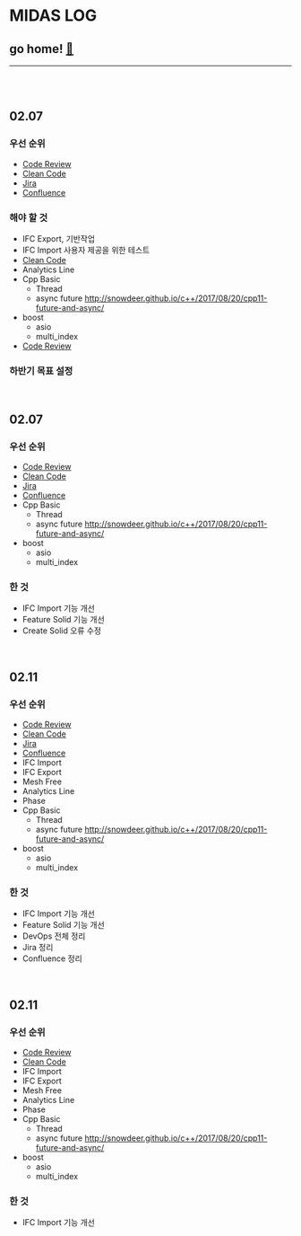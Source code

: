 # MIDAS LOG

## go home! [:house_with_garden:](https://github.com/wnsgml972/midas_log)

---

<br/><br/>


## 02.07

### 우선 순위
* [Code Review](/contents/BasicEducation/CodeReview.md)
* [Clean Code](/contents/BasicEducation/CleanCode.md)
* [Jira](/contents/BasicEducation/Jira.md)
* [Confluence](/contents/BasicEducation/Confluence.md)

### 해야 할 것

* IFC Export, 기반작업
* IFC Import 사용자 제공을 위한 테스트
* [Clean Code](/contents/BasicEducation/CleanCode.md)
* Analytics Line
* Cpp Basic
  * Thread
  * async future <http://snowdeer.github.io/c++/2017/08/20/cpp11-future-and-async/>
* boost
  * asio
  * multi_index
* [Code Review](/contents/BasicEducation/CodeReview.md)

### 하반기 목표 설정


<br/>


## 02.07

### 우선 순위
* [Code Review](/contents/BasicEducation/CodeReview.md)
* [Clean Code](/contents/BasicEducation/CleanCode.md)
* [Jira](/contents/BasicEducation/Jira.md)
* [Confluence](/contents/BasicEducation/Confluence.md)
* Cpp Basic
  * Thread
  * async future <http://snowdeer.github.io/c++/2017/08/20/cpp11-future-and-async/>
* boost
  * asio
  * multi_index


### 한 것
* IFC Import 기능 개선
* Feature Solid 기능 개선
* Create Solid 오류 수정


<br/>


## 02.11

### 우선 순위
* [Code Review](/contents/BasicEducation/CodeReview.md)
* [Clean Code](/contents/BasicEducation/CleanCode.md)
* [Jira](/contents/BasicEducation/Jira.md)
* [Confluence](/contents/BasicEducation/Confluence.md)
* IFC Import
* IFC Export
* Mesh Free
* Analytics Line
* Phase
* Cpp Basic
  * Thread
  * async future <http://snowdeer.github.io/c++/2017/08/20/cpp11-future-and-async/>
* boost
  * asio
  * multi_index


### 한 것
* IFC Import 기능 개선
* Feature Solid 기능 개선
* DevOps 전체 정리
* Jira 정리
* Confluence 정리




<br/>


## 02.11

### 우선 순위
* [Code Review](/contents/BasicEducation/CodeReview.md)
* [Clean Code](/contents/BasicEducation/CleanCode.md)
* IFC Import
* IFC Export
* Mesh Free
* Analytics Line
* Phase
* Cpp Basic
  * Thread
  * async future <http://snowdeer.github.io/c++/2017/08/20/cpp11-future-and-async/>
* boost
  * asio
  * multi_index

### 한 것
* IFC Import 기능 개선
